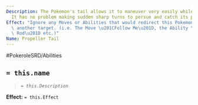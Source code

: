 ```yaml
---
Description: The Pokemon's tail allows it to maneuver very easily while in the water.
  It has no problem making sudden sharp turns to persue and catch its prey.
Effect: "Ignore any Moves or Abilities that would redirect this Pokemon's Moves into\
  \ another target. (i.e. The Move \u201CFollow Me\u201D, the Ability \u201CLightining\
  \ Rod\u201D etc.)"
Name: Propeller Tail
---
```


#PokeroleSRD/Abilities

## `= this.name`

> *`= this.Description`*

**Effect:** `= this.Effect`
